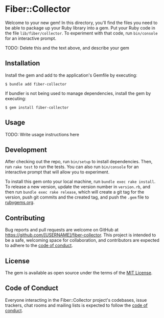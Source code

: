 # Fiber::Collector

Welcome to your new gem! In this directory, you'll find the files you need to be able to package up your Ruby library into a gem. Put your Ruby code in the file `lib/fiber/collector`. To experiment with that code, run `bin/console` for an interactive prompt.

TODO: Delete this and the text above, and describe your gem

## Installation

Install the gem and add to the application's Gemfile by executing:

    $ bundle add fiber-collector

If bundler is not being used to manage dependencies, install the gem by executing:

    $ gem install fiber-collector

## Usage

TODO: Write usage instructions here

## Development

After checking out the repo, run `bin/setup` to install dependencies. Then, run `rake test` to run the tests. You can also run `bin/console` for an interactive prompt that will allow you to experiment.

To install this gem onto your local machine, run `bundle exec rake install`. To release a new version, update the version number in `version.rb`, and then run `bundle exec rake release`, which will create a git tag for the version, push git commits and the created tag, and push the `.gem` file to [rubygems.org](https://rubygems.org).

## Contributing

Bug reports and pull requests are welcome on GitHub at https://github.com/[USERNAME]/fiber-collector. This project is intended to be a safe, welcoming space for collaboration, and contributors are expected to adhere to the [code of conduct](https://github.com/[USERNAME]/fiber-collector/blob/main/CODE_OF_CONDUCT.md).

## License

The gem is available as open source under the terms of the [MIT License](https://opensource.org/licenses/MIT).

## Code of Conduct

Everyone interacting in the Fiber::Collector project's codebases, issue trackers, chat rooms and mailing lists is expected to follow the [code of conduct](https://github.com/[USERNAME]/fiber-collector/blob/main/CODE_OF_CONDUCT.md).
